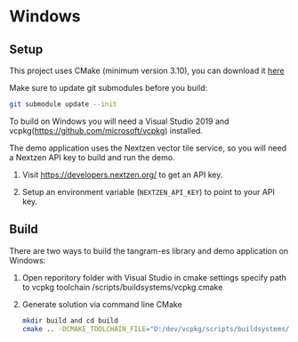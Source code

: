 Windows
======================

## Setup ##

This project uses CMake (minimum version 3.10), you can download it [here](http://www.cmake.org/download/)

Make sure to update git submodules before you build:

```bash
git submodule update --init
```

To build on Windows you will need a Visual Studio 2019 and vcpkg(https://github.com/microsoft/vcpkg) installed.

The demo application uses the Nextzen vector tile service, so you will need a Nextzen API key to build and run the demo. 

 1. Visit https://developers.nextzen.org/ to get an API key.

 2. Setup an environment variable (`NEXTZEN_API_KEY`) to point to your API key.

## Build ##

There are two ways to build the tangram-es library and demo application on Windows:

 1. Open reporitory folder with Visual Studio in cmake settings specify path to vcpkg toolchain <path to vcpkg>/scripts/buildsystems/vcpkg.cmake
 
 2. Generate solution via command line CMake
     ```bash
     mkdir build and cd build
     cmake .. -DCMAKE_TOOLCHAIN_FILE="D:/dev/vcpkg/scripts/buildsystems/vcpkg.cmake"
     ```

